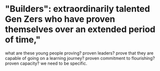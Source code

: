 # "Builders": extraordinarily talented Gen Zers who have proven themselves over an extended period of time,"

what are these young people proving? proven leaders? prove that they are capable of going on a learning journey? proven commitment to flourishing? proven capacity? we need to be specific.